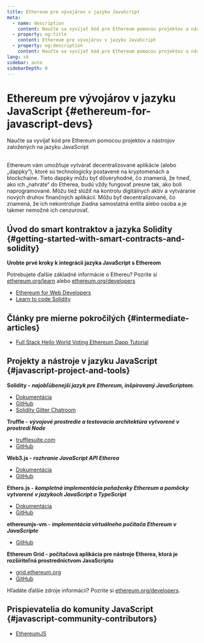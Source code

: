 ```yaml
---
title: Ethereum pre vývojárov v jazyku JavaScript
meta:
  - name: description
    content: Naučte sa vyvíjať kód pre Ethereum pomocou projektov a nástrojov založených na jazyku JavaScript
  - property: og:title
    content: Ethereum pre vývojárov v jazyku JavaScript
  - property: og:description
    content: Naučte sa vyvíjať kód pre Ethereum pomocou projektov a nástrojov založených na jazyku JavaScript
lang: sk
sidebar: auto
sidebarDepth: 0
---
```


# Ethereum pre vývojárov v jazyku JavaScript {#ethereum-for-javascript-devs}

<div class="featured">Naučte sa vyvíjať kód pre Ethereum pomocou projektov a nástrojov založených na jazyku JavaScript</div><br>

Ethereum vám umožňuje vytvárať decentralizované aplikácie (alebo „dappky“), ktoré sú technologicky postavené na kryptomenách a blockchaine. Tieto dappky môžu byť dôveryhodné, čo znamená, že hneď, ako ich „nahráte“ do Etherea, budú vždy fungovať presne tak, ako boli naprogramované. Môžu tiež slúžiť na kontrolu digitálnych aktív a vytváranie nových druhov finančných aplikácií. Môžu byť decentralizované, čo znamená, že ich nekontroluje žiadna samostatná entita alebo osoba a je takmer nemožné ich cenzurovať.

## Úvod do smart kontraktov a jazyka Solidity {#getting-started-with-smart-contracts-and-solidity}

**Urobte prvé kroky k integrácii jazyka JavaScript s Ethereom**

Potrebujete ďalšie základné informácie o Ethereu? Pozrite si [ethereum.org/learn](/learn/) alebo [ethereum.org/developers](/developers/)

- [Ethereum for Web Developers](https://medium.com/@mvmurthy/ethereum-for-web-developers-890be23d1d0c)
- [Learn to code Solidity](https://cryptozombies.io/)

## Články pre mierne pokročilých {#intermediate-articles}

- [Full Stack Hello World Voting Ethereum Dapp Tutorial](https://medium.com/@mvmurthy/full-stack-hello-world-voting-ethereum-dapp-tutorial-part-1-40d2d0d807c2)

## Projekty a nástroje v jazyku JavaScript {#javascript-project-and-tools}

**Solidity -** **_najobľúbenejší jazyk pre Ethereum, inšpirovaný JavaScriptom._**

- [Dokumentácia](https://solidity.readthedocs.io)
- [GitHub](https://github.com/ethereum/solidity/)
- [Solidity Gitter Chatroom](https://gitter.im/ethereum/solidity/)

**Truffle -** **_vývojové prostredie a testovacia architektúra vytvorené v prostredí Node_**

- [trufflesuite.com](https://www.trufflesuite.com/)
- [GitHub](https://github.com/trufflesuite/truffle)

**Web3.js -** **_rozhranie JavaScript API Etherea_**

- [Dokumentácia](https://web3js.readthedocs.io/en/1.0/)
- [GitHub](https://github.com/ethereum/web3.js/)

**Ethers.js -** **_kompletná implementácia peňaženky Ethereum a pomôcky vytvorené v jazykoch JavaScript a TypeScript_**

- [Dokumentácia](https://docs.ethers.io/ethers.js/html/)
- [GitHub](https://github.com/ethers-io/ethers.js/)

**ethereumjs-vm -** **_implementácia virtuálneho počítača Ethereum v JavaScripte_**

- [GitHub](https://github.com/ethereumjs/ethereumjs-vm)

**Ethereum Grid -** **počítačová aplikácia pre nástroje Etherea, ktorá je rozšíriteľná prostredníctvom JavaScriptu**

- [grid.ethereum.org](https://grid.ethereum.org)
- [GitHub](https://github.com/ethereum/grid)

Hľadáte ďalšie zdroje informácií? Pozrite si [ethereum.org/developers](/developers/).

## Prispievatelia do komunity JavaScript {#javascript-community-contributors}

- [EthereumJS](https://ethereumjs.github.io)
